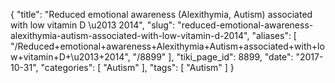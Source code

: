 {
    "title": "Reduced emotional awareness (Alexithymia, Autism) associated with low vitamin D \u2013 2014",
    "slug": "reduced-emotional-awareness-alexithymia-autism-associated-with-low-vitamin-d-2014",
    "aliases": [
        "/Reduced+emotional+awareness+Alexithymia+Autism+associated+with+low+vitamin+D+\u2013+2014",
        "/8899"
    ],
    "tiki_page_id": 8899,
    "date": "2017-10-31",
    "categories": [
        "Autism"
    ],
    "tags": [
        "Autism"
    ]
}